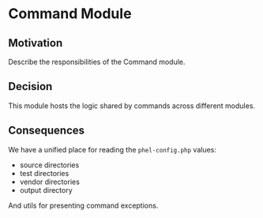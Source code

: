 # Command Module

## Motivation

Describe the responsibilities of the Command module.

## Decision

This module hosts the logic shared by commands across different modules.

## Consequences

We have a unified place for reading the `phel-config.php` values:
- source directories
- test directories
- vendor directories
- output directory

And utils for presenting command exceptions.
